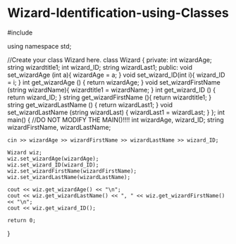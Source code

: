 # Wizard-Identification-using-Classes

#include <iostream>

using namespace std;

//Create your class Wizard here.
class Wizard {
    private:
        int wizardAge;
        string wizardtitle1;
        int wizard_ID;
        string wizardLast1;
    public:
        void set_wizardAge (int a){
            wizardAge = a;
        }
        void set_wizard_ID(int i){
            wizard_ID = i;
        }
        int get_wizardAge () {
            return wizardAge;
        }
        void set_wizardFirstName (string wizardName){
            wizardtitle1 = wizardName;
        }
        int get_wizard_ID () {
            return wizard_ID;
        }
        string get_wizardFirstName (){
            return wizardtitle1;
        }
        string get_wizardLastName () {
            return wizardLast1;
        }
        void set_wizardLastName (string wizardLast) {
            wizardLast1 = wizardLast;
        }
};
int main() {
//DO NOT MODIFY THE MAIN()!!!!
    int wizardAge, wizard_ID;
    string wizardFirstName, wizardLastName;
    
    cin >> wizardAge >> wizardFirstName >> wizardLastName >> wizard_ID;
    
    Wizard wiz;
    wiz.set_wizardAge(wizardAge);
    wiz.set_wizard_ID(wizard_ID);
    wiz.set_wizardFirstName(wizardFirstName);
    wiz.set_wizardLastName(wizardLastName);
    
    cout << wiz.get_wizardAge() << "\n";
    cout << wiz.get_wizardLastName() << ", " << wiz.get_wizardFirstName() << "\n";
    cout << wiz.get_wizard_ID();
    
    return 0;
}
